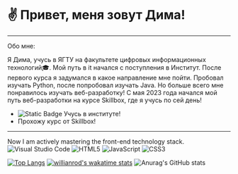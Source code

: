 # ✌️ Привет, меня зовут Дима!

---

Обо мне:

Я Дима, учусь в ЯГТУ на факультете цифровых информационных технологий🎓.
Мой путь в it начался с поступления в Институт. После первого курса я задумался в какое направление мне пойти.
Пробовал изучать Python, после попробовал изучать Java. Но больше всего мне понравилось изучать веб-разработку!
С мая 2023 года начался мой путь веб-разработки на курсе Skillbox, где я учусь по сей день!

- ![Static Badge](https://img.shields.io/badge/https%3A%2F%2Fwww.ystu.ru%2F?style=flat)
 Учусь в институте!
-  Прохожу курс от Skillbox!
---

Now I am actively mastering the front-end technology stack.
![Visual Studio Code](https://img.shields.io/badge/Visual%20Studio%20Code-0078d7.svg?style=for-the-badge&logo=visual-studio-code&logoColor=white)
	![HTML5](https://img.shields.io/badge/html5-%23E34F26.svg?style=for-the-badge&logo=html5&logoColor=white)
 ![JavaScript](https://img.shields.io/badge/javascript-%23323330.svg?style=for-the-badge&logo=javascript&logoColor=%23F7DF1E)
 ![CSS3](https://img.shields.io/badge/css3-%231572B6.svg?style=for-the-badge&logo=css3&logoColor=white)
 

[![Top Langs](https://github-readme-stats.vercel.app/api/top-langs/?username=anuraghazra&layout=compact)](https://github.com/anuraghazra/github-readme-stats)
[![willianrod's wakatime stats](https://github-readme-stats.vercel.app/api/wakatime?username=willianrod)](https://github.com/anuraghazra/github-readme-stats)
![Anurag's GitHub stats](https://github-readme-stats.vercel.app/api?username=anuraghazra&theme=dark&show_icons=true)

